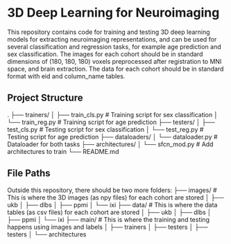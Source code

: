 # 3D Deep Learning for Neuroimaging

This repository contains code for training and testing 3D deep learning models for extracting neuroimaging representations, 
and can be used for several classification and regression tasks, for example age prediction and sex classification.
The images for each cohort should be in standard dimensions of (180, 180, 180) voxels preprocessed after registration to MNI space, and brain extraction. 
The data for each cohort should be in standard format with eid and column_name tables. 

## Project Structure

.
├── trainers/
│   ├── train_cls.py      # Training script for sex classification
│   └── train_reg.py      # Training script for age prediction
├── testers/
│   ├── test_cls.py       # Testing script for sex classification
│   └── test_reg.py       # Testing script for age prediction
├── dataloaders/
│   └── dataloader.py     # Dataloader for both tasks
├── architectures/
│   └── sfcn_mod.py       # Add architectures to train
└── README.md

## File Paths
Outside this repository, there should be two more folders: 
├── images/               # This is where the 3D images (as npy files) for each cohort are stored 
│   ├── ukb
│   ├── dlbs
│   ├── ppmi
│   └── ixi
├── data/                 # This is where the data tables (as csv files) for each cohort are stored 
│   ├── ukb
│   ├── dlbs
│   ├── ppmi
│   └── ixi
├── main/                 # This is where the training and testing happens using images and labels
│   ├── trainers
│   ├── testers
│   ├── testers
│   └── architectures

